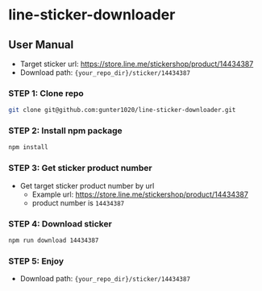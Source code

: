 # line-sticker-downloader

## User Manual

- Target sticker url: <https://store.line.me/stickershop/product/14434387>
- Download path: `{your_repo_dir}/sticker/14434387`

### STEP 1: Clone repo

```bash
git clone git@github.com:gunter1020/line-sticker-downloader.git
```

### STEP 2: Install npm package

```bash
npm install
```

### STEP 3: Get sticker product number

- Get target sticker product number by url
  - Example url: <https://store.line.me/stickershop/product/14434387>
  - product number is `14434387`

### STEP 4: Download sticker

```bash
npm run download 14434387
```

### STEP 5: Enjoy

- Download path: `{your_repo_dir}/sticker/14434387`
